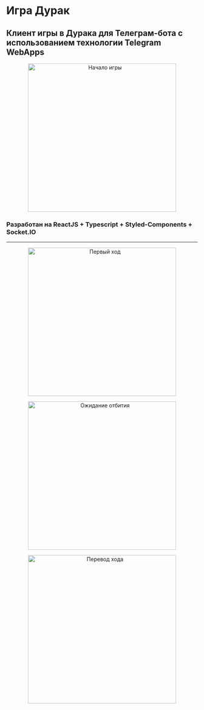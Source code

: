 # Игра Дурак
## Клиент игры в Дурака для Телеграм-бота с использованием технологии Telegram WebApps

<p align="center"><img width="390" src="" alt="Начало игры" /></p>

### Разработан на ReactJS + Typescript + Styled-Components + Socket.IO
---
<p align="center"><img width="390" src="" alt="Первый ход" /></p>


<p align="center"><img width="390" src="" alt="Ожидание отбития" /></p>


<p align="center"><img width="390" src="" alt="Перевод хода" /></p>
